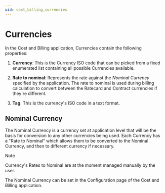 ```yaml
---
uid: cost_billing_currencies
---
```


# Currencies

In the Cost and Billing application, Currencies contain the following properties:

1. **Currency**: This is the Currency ISO code that can be picked from a fixed enumerated list containing all possible Currencies available.

1. **Rate to nominal**: Represents the rate against the *Nominal Currency* specified by the application. The rate to nominal is used during billing calculation to convert between the Ratecard and Contract currencies if they're different.

1. **Tag**: This is the currency's ISO code in a text format.

## Nominal Currency

The Nominal Currency is a currency set at application level that will be the basis for conversion to any other currencies being used. Each Currency has a "Rate to Nominal" which allows them to be converted to the Nominal Currency, and then to different currency if necessary.

> [!NOTE]
> Currency's Rates to Nominal are at the moment managed manually by the user.

The Nominal Currency can be set in the Configuration page of the Cost and Billing application.
